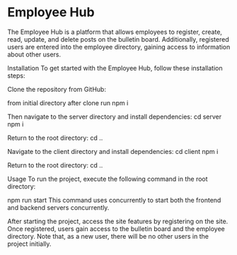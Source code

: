 # Employee Hub
The Employee Hub is a platform that allows employees to register, create, read, update, and delete posts on the bulletin board. Additionally, registered users are entered into the employee directory, gaining access to information about other users.

Installation
To get started with the Employee Hub, follow these installation steps:

Clone the repository from GitHub:

from initial directory after clone run npm i

Then navigate to the server directory and install dependencies:
cd server
npm i

Return to the root directory:
cd ..

Navigate to the client directory and install dependencies:
cd client
npm i

Return to the root directory:
cd ..


Usage
To run the project, execute the following command in the root directory:

npm run start
This command uses concurrently to start both the frontend and backend servers concurrently.

After starting the project, access the site features by registering on the site. Once registered, users gain access to the bulletin board and the employee directory. Note that, as a new user, there will be no other users in the project initially.
